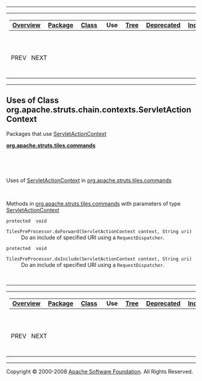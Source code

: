 ------------------------------------------------------------------------

<span id="navbar_top"></span> [](#skip-navbar_top "Skip navigation links")

<table>
<colgroup>
<col width="50%" />
<col width="50%" />
</colgroup>
<tbody>
<tr class="odd">
<td align="left"><span id="navbar_top_firstrow"></span>
<table>
<tbody>
<tr class="odd">
<td align="left"><a href="../../../../../../overview-summary.html.md"><strong>Overview</strong></a> </td>
<td align="left"><a href="../package-summary.html.md"><strong>Package</strong></a> </td>
<td align="left"><a href="../../../../../../org/apache/struts/chain/contexts/ServletActionContext.html.md" title="class in org.apache.struts.chain.contexts"><strong>Class</strong></a> </td>
<td align="left"> <strong>Use</strong> </td>
<td align="left"><a href="../package-tree.html.md"><strong>Tree</strong></a> </td>
<td align="left"><a href="../../../../../../deprecated-list.html.md"><strong>Deprecated</strong></a> </td>
<td align="left"><a href="../../../../../../index-all.html.md"><strong>Index</strong></a> </td>
<td align="left"><a href="../../../../../../help-doc.html.md"><strong>Help</strong></a> </td>
</tr>
</tbody>
</table></td>
<td align="left"></td>
</tr>
<tr class="even">
<td align="left"> PREV   NEXT</td>
<td align="left"><a href="../../../../../../index.html.md?org/apache/struts/chain/contexts//class-useServletActionContext.html"><strong>FRAMES</strong></a>    <a href="ServletActionContext.html"><strong>NO FRAMES</strong></a>    
<a href="../../../../../../allclasses-noframe.html.md"><strong>All Classes</strong></a></td>
</tr>
</tbody>
</table>

<span id="skip-navbar_top"></span>

------------------------------------------------------------------------

**Uses of Class
 org.apache.struts.chain.contexts.ServletActionContext**
--------------------------------------------------------

Packages that use [ServletActionContext](../../../../../../org/apache/struts/chain/contexts/ServletActionContext.html.md "class in org.apache.struts.chain.contexts")

[**org.apache.struts.tiles.commands**](#org.apache.struts.tiles.commands)

  

 

<span id="org.apache.struts.tiles.commands"></span>

Uses of [ServletActionContext](../../../../../../org/apache/struts/chain/contexts/ServletActionContext.html.md "class in org.apache.struts.chain.contexts") in [org.apache.struts.tiles.commands](../../../../../../org/apache/struts/tiles/commands/package-summary.html)

 

Methods in [org.apache.struts.tiles.commands](../../../../../../org/apache/struts/tiles/commands/package-summary.html.md) with parameters of type [ServletActionContext](../../../../../../org/apache/struts/chain/contexts/ServletActionContext.html "class in org.apache.struts.chain.contexts")

`protected  void`

`TilesPreProcessor.doForward(ServletActionContext context, String uri)`
           Do an include of specified URI using a `RequestDispatcher`.

`protected  void`

`TilesPreProcessor.doInclude(ServletActionContext context, String uri)`
           Do an include of specified URI using a `RequestDispatcher`.

 

------------------------------------------------------------------------

<span id="navbar_bottom"></span> [](#skip-navbar_bottom "Skip navigation links")

<table>
<colgroup>
<col width="50%" />
<col width="50%" />
</colgroup>
<tbody>
<tr class="odd">
<td align="left"><span id="navbar_bottom_firstrow"></span>
<table>
<tbody>
<tr class="odd">
<td align="left"><a href="../../../../../../overview-summary.html.md"><strong>Overview</strong></a> </td>
<td align="left"><a href="../package-summary.html.md"><strong>Package</strong></a> </td>
<td align="left"><a href="../../../../../../org/apache/struts/chain/contexts/ServletActionContext.html.md" title="class in org.apache.struts.chain.contexts"><strong>Class</strong></a> </td>
<td align="left"> <strong>Use</strong> </td>
<td align="left"><a href="../package-tree.html.md"><strong>Tree</strong></a> </td>
<td align="left"><a href="../../../../../../deprecated-list.html.md"><strong>Deprecated</strong></a> </td>
<td align="left"><a href="../../../../../../index-all.html.md"><strong>Index</strong></a> </td>
<td align="left"><a href="../../../../../../help-doc.html.md"><strong>Help</strong></a> </td>
</tr>
</tbody>
</table></td>
<td align="left"></td>
</tr>
<tr class="even">
<td align="left"> PREV   NEXT</td>
<td align="left"><a href="../../../../../../index.html.md?org/apache/struts/chain/contexts//class-useServletActionContext.html"><strong>FRAMES</strong></a>    <a href="ServletActionContext.html"><strong>NO FRAMES</strong></a>    
<a href="../../../../../../allclasses-noframe.html.md"><strong>All Classes</strong></a></td>
</tr>
</tbody>
</table>

<span id="skip-navbar_bottom"></span>

------------------------------------------------------------------------

Copyright © 2000-2008 [Apache Software Foundation](http://www.apache.org/). All Rights Reserved.
